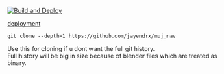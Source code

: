 [![Build and Deploy](https://github.com/jayendrx/muj_nav/actions/workflows/deploy.yml/badge.svg)](https://github.com/jayendrx/muj_nav/actions/workflows/deploy.yml)

[deployment](https://jayendrx.github.io/muj_nav/)

```
git clone --depth=1 https://github.com/jayendrx/muj_nav
```

Use this for cloning if u dont want the full git history.<br>
Full history will be big in size because of blender files which are treated as binary.
